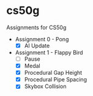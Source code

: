 
# cs50g

 Assignments for CS50g

- Assignment 0 - Pong
  - [x] AI Update

- Assignment 1 - Flappy Bird
  - [ ] Pause
  - [x] Medal
  - [x] Procedural Gap Height
  - [x] Procedural Pipe Spacing
  - [x] Skybox Collision
